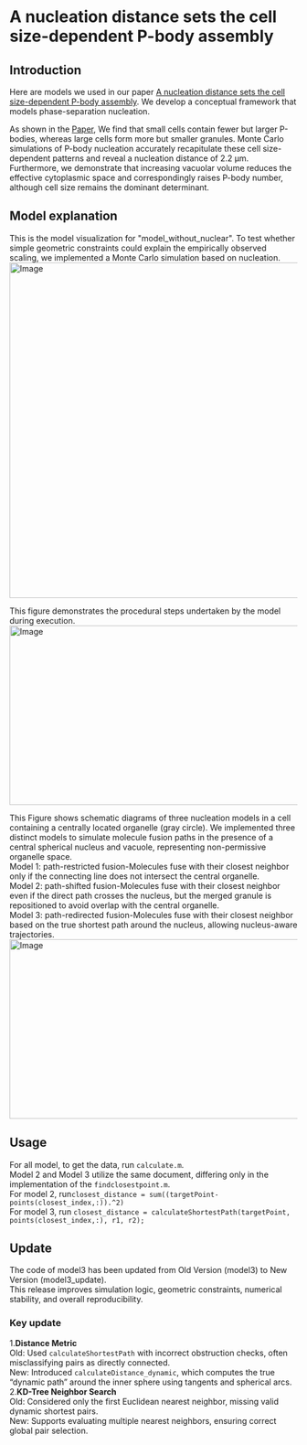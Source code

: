 # A nucleation distance sets the cell size-dependent P-body assembly
## Introduction
Here are models we used in our paper [A nucleation distance sets the cell size-dependent P-body assembly](https://www.biorxiv.org/content/10.1101/2025.07.08.663506v1).  We develop a conceptual framework that models phase-separation nucleation. 

As shown in the [Paper](https://www.biorxiv.org/content/10.1101/2025.07.08.663506v1), We find that small cells contain fewer but larger P-bodies, whereas large cells form more but smaller granules. Monte Carlo simulations of P-body nucleation accurately recapitulate these cell size-dependent patterns and reveal a nucleation distance of 2.2 µm. Furthermore, we demonstrate that increasing vacuolar volume reduces the effective cytoplasmic space and correspondingly raises P-body number, although cell size remains the dominant determinant.
## Model explanation
This is the model visualization for "model_without_nuclear". To test whether simple geometric constraints could explain the empirically observed scaling, we implemented a Monte Carlo simulation based on nucleation.
<img width="861" height="587" alt="Image" src="https://github.com/user-attachments/assets/0f5e1000-2de4-4159-92be-bfec8722e8a7" />


This figure demonstrates the procedural steps undertaken by the model during execution.
<img width="861" height="314" alt="Image" src="https://github.com/user-attachments/assets/b257feec-6f24-45cd-8298-f2ae2f5ba3d9" />


This Figure shows schematic diagrams of three nucleation models in a cell containing a centrally located organelle (gray circle). We implemented three distinct models to simulate molecule fusion paths in the presence of a central spherical nucleus and vacuole, representing non-permissive organelle space.  
Model 1: path-restricted fusion-Molecules fuse with their closest neighbor only if the connecting line does not intersect the central organelle.  
Model 2: path-shifted fusion-Molecules fuse with their closest neighbor even if the direct path crosses the nucleus, but the merged granule is repositioned to avoid overlap with the central organelle.  
Model 3: path-redirected fusion-Molecules fuse with their closest neighbor based on the true shortest path around the nucleus, allowing nucleus-aware trajectories.
<img width="861" height="314" alt="Image" src="https://github.com/user-attachments/assets/a2812711-91fe-4ce6-a039-3f557be75668" />
## Usage
For all model, to get the data, run
``calculate.m``.  
Model 2 and Model 3 utilize the same document, differing only in the implementation of the ``findclosestpoint.m``.   
For model 2, run``closest_distance = sum((targetPoint-points(closest_index,:)).^2)``  
For model 3, run ``closest_distance = calculateShortestPath(targetPoint, points(closest_index,:), r1, r2);``
## Update
The code of model3 has been updated from Old Version (model3) to New Version (model3_update).  
This release improves simulation logic, geometric constraints, numerical stability, and overall reproducibility.  
### Key update  
1.**Distance Metric**  
Old: Used ``calculateShortestPath`` with incorrect obstruction checks, often misclassifying pairs as directly connected.  
New: Introduced ``calculateDistance_dynamic``, which computes the true “dynamic path” around the inner sphere using tangents and spherical arcs.  
2.**KD-Tree Neighbor Search**  
Old: Considered only the first Euclidean nearest neighbor, missing valid dynamic shortest pairs.  
New: Supports evaluating multiple nearest neighbors, ensuring correct global pair selection.


